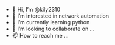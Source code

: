 - 👋 Hi, I’m @kily2310
- 👀 I’m interested in network automation
- 🌱 I’m currently learning python
- 💞️ I’m looking to collaborate on ...
- 📫 How to reach me ...

<!---
kily2310/kily2310 is a ✨ special ✨ repository because its `README.md` (this file) appears on your GitHub profile.
You can click the Preview link to take a look at your changes.
--->
